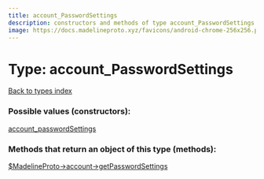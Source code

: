 ```yaml
---
title: account_PasswordSettings
description: constructors and methods of type account_PasswordSettings
image: https://docs.madelineproto.xyz/favicons/android-chrome-256x256.png
---
```

# Type: account\_PasswordSettings  
[Back to types index](index.md)



### Possible values (constructors):

[account\_passwordSettings](../constructors/account_passwordSettings.md)  



### Methods that return an object of this type (methods):

[$MadelineProto->account->getPasswordSettings](../methods/account_getPasswordSettings.md)  



